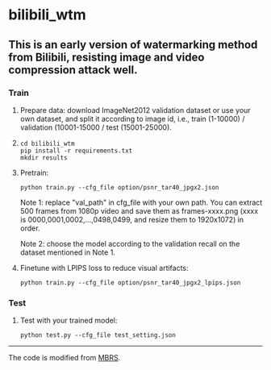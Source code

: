 # bilibili_wtm

## This is an early version of watermarking method from Bilibili, resisting image and video compression attack well.

### Train
1. Prepare data: download ImageNet2012 validation dataset or use your own dataset, and split it according to image id, i.e., train (1-10000) / validation (10001-15000 / test (15001-25000).
2. ```
   cd bilibili_wtm
   pip install -r requirements.txt
   mkdir results
   ```
3. Pretrain:
   ```
   python train.py --cfg_file option/psnr_tar40_jpgx2.json
   ```
   Note 1: replace "val_path" in cfg_file with your own path. You can extract 500 frames from 1080p video and save them as frames-xxxx.png (xxxx is 0000,0001,0002,...,0498,0499, and resize them to 1920x1072) in order.

   Note 2: choose the model according to the validation recall on the dataset mentioned in Note 1.
4. Finetune with LPIPS loss to reduce visual artifacts:
   ```
   python train.py --cfg_file option/psnr_tar40_jpgx2_lpips.json
   ```

### Test
1. Test with your trained model:
   ```
   python test.py --cfg_file test_setting.json
   ``` 

----
The code is modified from [MBRS](https://github.com/jzyustc/MBRS).
